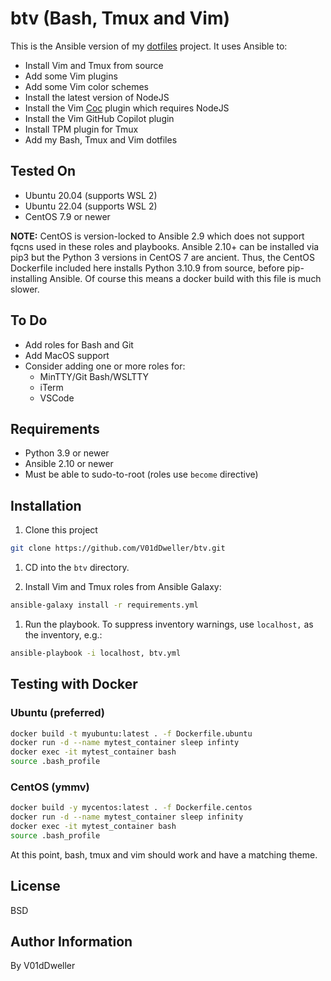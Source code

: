 # btv (Bash, Tmux and Vim)

This is the Ansible version of my
[dotfiles](https://github.com/V01dDweller/dotfiles) project. It uses Ansible
to:

* Install Vim and Tmux from source
* Add some Vim plugins
* Add some Vim color schemes
* Install the latest version of NodeJS
* Install the Vim [Coc](https://github.com/neoclide/coc.nvim) plugin which requires NodeJS
* Install the Vim GitHub Copilot plugin
* Install TPM plugin for Tmux
* Add my Bash, Tmux and Vim dotfiles

## Tested On

* Ubuntu 20.04 (supports WSL 2)
* Ubuntu 22.04 (supports WSL 2)
* CentOS 7.9 or newer

**NOTE:** CentOS is version-locked to Ansible 2.9 which does not support fqcns
used in these roles and playbooks. Ansible 2.10+ can be installed via pip3 but
the Python 3 versions in CentOS 7 are ancient. Thus, the CentOS Dockerfile
included here installs Python 3.10.9 from source, before pip-installing
Ansible. Of course this means a docker build with this file is much slower.

## To Do

* Add roles for Bash and Git
* Add MacOS support
* Consider adding one or more roles for:
  - MinTTY/Git Bash/WSLTTY
  - iTerm
  - VSCode

## Requirements

* Python 3.9 or newer
* Ansible 2.10 or newer
* Must be able to sudo-to-root (roles use `become` directive)

## Installation

1. Clone this project

```sh
git clone https://github.com/V01dDweller/btv.git
```

1. CD into the `btv` directory.

1. Install Vim and Tmux roles from Ansible Galaxy:

```sh
ansible-galaxy install -r requirements.yml
```

1. Run the playbook. To suppress inventory warnings, use `localhost,` as the
inventory, e.g.:

```sh
ansible-playbook -i localhost, btv.yml
```

## Testing with Docker

### Ubuntu (preferred)

```sh
docker build -t myubuntu:latest . -f Dockerfile.ubuntu
docker run -d --name mytest_container sleep infinty
docker exec -it mytest_container bash
source .bash_profile
```

### CentOS (ymmv)

```sh
docker build -y mycentos:latest . -f Dockerfile.centos
docker run -d --name mytest_container sleep infinity
docker exec -it mytest_container bash
source .bash_profile
```

At this point, bash, tmux and vim should work and have a matching theme.

## License

BSD

## Author Information

By V01dDweller

[modeline]: # ( vi: set number textwidth=78 colorcolumn=80 nowrap: )
